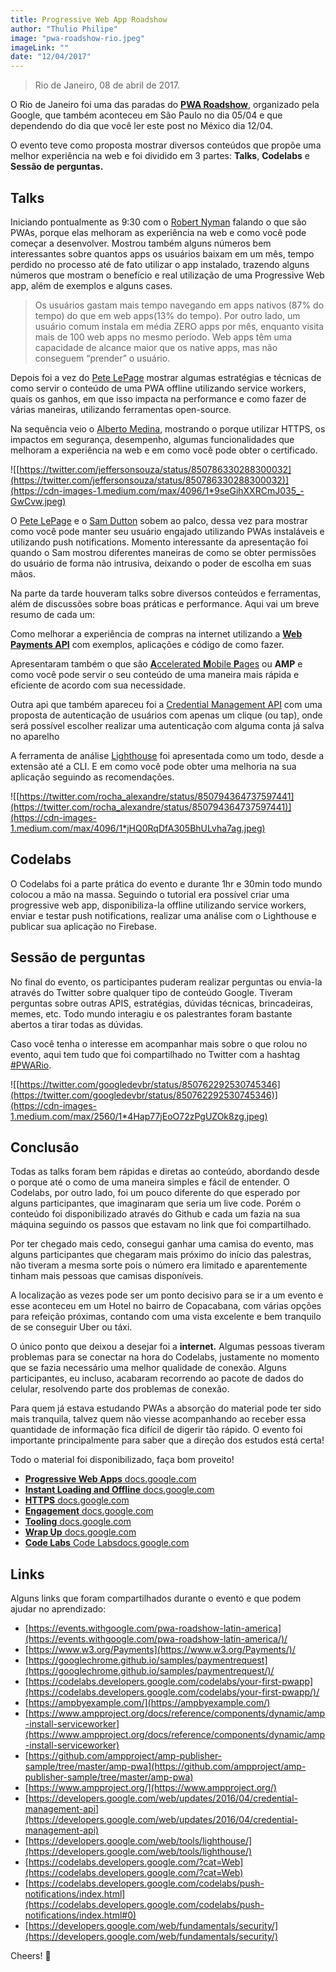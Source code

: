```yaml
---
title: Progressive Web App Roadshow
author: "Thulio Philipe"
image: "pwa-roadshow-rio.jpeg"
imageLink: ""
date: "12/04/2017"
---
```


> Rio de Janeiro, 08 de abril de 2017.

O Rio de Janeiro foi uma das paradas do [**PWA Roadshow**](https://events.withgoogle.com/pwa-roadshow-latin-america/#content), organizado pela Google, que também aconteceu em São Paulo no dia 05/04 e que dependendo do dia que você ler este post no México dia 12/04.

O evento teve como proposta mostrar diversos conteúdos que propõe uma melhor experiência na web e foi dividido em 3 partes: **Talks**, **Codelabs** e **Sessão de perguntas.**

## Talks

Iniciando pontualmente as 9:30 com o [Robert Nyman](https://twitter.com/robertnyman) falando o que são PWAs, porque elas melhoram as experiência na web e como você pode começar a desenvolver. Mostrou também alguns números bem interessantes sobre quantos apps os usuários baixam em um mês, tempo perdido no processo até de fato utilizar o app instalado, trazendo alguns números que mostram o benefício e real utilização de uma Progressive Web app, além de exemplos e alguns cases.

> Os usuários gastam mais tempo navegando em apps nativos (87% do tempo) do que em web apps(13% do tempo). Por outro lado, um usuário comum instala em média ZERO apps por mês, enquanto visita mais de 100 web apps no mesmo período. Web apps têm uma capacidade de alcance maior que os native apps, mas não conseguem “prender” o usuário.

Depois foi a vez do [Pete LePage](https://twitter.com/petele) mostrar algumas estratégias e técnicas de como servir o conteúdo de uma PWA offline utilizando service workers, quais os ganhos, em que isso impacta na performance e como fazer de várias maneiras, utilizando ferramentas open-source.

Na sequência veio o [Alberto Medina](https://twitter.com/ialbmedina), mostrando o porque utilizar HTTPS, os impactos em segurança, desempenho, algumas funcionalidades que melhoram a experiência na web e em como você pode obter o certificado.

![[https://twitter.com/jeffersonsouza/status/850786330288300032](https://twitter.com/jeffersonsouza/status/850786330288300032)](https://cdn-images-1.medium.com/max/4096/1*9seGihXXRCmJ035_-GwCvw.jpeg)

O [Pete LePage](https://twitter.com/petele) e o [Sam Dutton](https://twitter.com/sw12) sobem ao palco, dessa vez para mostrar como você pode manter seu usuário engajado utilizando PWAs instaláveis e utilizando push notifications. Momento interessante da apresentação foi quando o Sam mostrou diferentes maneiras de como se obter permissões do usuário de forma não intrusiva, deixando o poder de escolha em suas mãos.

Na parte da tarde houveram talks sobre diversos conteúdos e ferramentas, além de discussões sobre boas práticas e performance. Aqui vai um breve resumo de cada um:

Como melhorar a experiência de compras na internet utilizando a [**Web Payments API**](https://developers.google.com/web/fundamentals/discovery-and-monetization/payment-request/?hl=pt-br) com exemplos, aplicações e código de como fazer.

Apresentaram também o que são [**A**ccelerated **M**obile **P**ages](https://codelabs.developers.google.com/codelabs/accelerated-mobile-pages-foundations/#0) ou **AMP** e como você pode servir o seu conteúdo de uma maneira mais rápida e eficiente de acordo com sua necessidade.

Outra api que também apareceu foi a [Credential Management API](https://developers.google.com/web/updates/2016/04/credential-management-api) com uma proposta de autenticação de usuários com apenas um clique (ou tap), onde será possível escolher realizar uma autenticação com alguma conta já salva no aparelho

A ferramenta de análise [Lighthouse](https://developers.google.com/web/tools/lighthouse/) foi apresentada como um todo, desde a extensão até a CLI. E em como você pode obter uma melhoria na sua aplicação seguindo as recomendações.

![[https://twitter.com/rocha_alexandre/status/850794364737597441](https://twitter.com/rocha_alexandre/status/850794364737597441)](https://cdn-images-1.medium.com/max/4096/1*jHQ0RqDfA305BhULvha7ag.jpeg)

## Codelabs

O Codelabs foi a parte prática do evento e durante 1hr e 30min todo mundo colocou a mão na massa. Seguindo o tutorial era possível criar uma progressive web app, disponibiliza-la offline utilizando service workers, enviar e testar push notifications, realizar uma análise com o Lighthouse e publicar sua aplicação no Firebase.

## Sessão de perguntas

No final do evento, os participantes puderam realizar perguntas ou envia-la através do Twitter sobre qualquer tipo de conteúdo Google. Tiveram perguntas sobre outras APIS, estratégias, dúvidas técnicas, brincadeiras, memes, etc. Todo mundo interagiu e os palestrantes foram bastante abertos a tirar todas as dúvidas.

Caso você tenha o interesse em acompanhar mais sobre o que rolou no evento, aqui tem tudo que foi compartilhado no Twitter com a hashtag [#PWARio](https://twitter.com/search?f=tweets&vertical=default&q=%23PWARio&src=typd).

![[https://twitter.com/googledevbr/status/850762292530745346](https://twitter.com/googledevbr/status/850762292530745346)](https://cdn-images-1.medium.com/max/2560/1*4Hap77jEoO72zPgUZOk8zg.jpeg)

## Conclusão

Todas as talks foram bem rápidas e diretas ao conteúdo, abordando desde o porque até o como de uma maneira simples e fácil de entender. O Codelabs, por outro lado, foi um pouco diferente do que esperado por alguns participantes, que imaginaram que seria um live code. Porém o conteúdo foi disponibilizado através do Github e cada um fazia na sua máquina seguindo os passos que estavam no link que foi compartilhado.

Por ter chegado mais cedo, consegui ganhar uma camisa do evento, mas alguns participantes que chegaram mais próximo do início das palestras, não tiveram a mesma sorte pois o número era limitado e aparentemente tinham mais pessoas que camisas disponíveis.

A localização as vezes pode ser um ponto decisivo para se ir a um evento e esse aconteceu em um Hotel no bairro de Copacabana, com várias opções para refeição próximas, contando com uma vista excelente e bem tranquilo de se conseguir Uber ou táxi.

O único ponto que deixou a desejar foi a **internet.** Algumas pessoas tiveram problemas para se conectar na hora do Codelabs, justamente no momento que se fazia necessário uma melhor qualidade de conexão. Alguns participantes, eu incluso, acabaram recorrendo ao pacote de dados do celular, resolvendo parte dos problemas de conexão.

Para quem já estava estudando PWAs a absorção do material pode ter sido mais tranquila, talvez quem não viesse acompanhando ao receber essa quantidade de informação fica difícil de digerir tão rápido. O evento foi importante principalmente para saber que a direção dos estudos está certa!

Todo o material foi disponibilizado, faça bom proveito!

- [**Progressive Web Apps** docs.google.com](https://docs.google.com/presentation/d/1pySKLv9XNSRlw-PusU0IQL6hRpnKyrjMeZ0UYfrmqwI/edit?usp=sharing)
- [**Instant Loading and Offline** docs.google.com](https://docs.google.com/presentation/d/1TJSaBfxiwm2pIsyQpd9PSbCuwqeKyqbKx4YGQFZRTfU/edit?usp=sharing)
- [**HTTPS** docs.google.com](https://docs.google.com/presentation/d/1nBKnk1v_5VlvvoKS34f-OL8rsnByL5sA_-5zyKrovp4/edit?usp=sharing)
- [**Engagement** docs.google.com](https://docs.google.com/presentation/d/1ZAQuIW3BCT1VvVPP-FyutKSc3tTjtno7q5dSvKqXytQ/edit?usp=sharing)
- [**Tooling** docs.google.com](https://docs.google.com/presentation/d/1uJ0N-84zCyrPPm4AsmvbQ-4l2wKJSIBDBHZGjP37atw/edit?usp=sharing)
- [**Wrap Up** docs.google.com](https://docs.google.com/presentation/d/1q8Qsqw26UkvOyEzJ9fLMC5X0W6H4R45uklS9GYlnClw/edit?usp=sharing)
- [**Code Labs** Code Labsdocs.google.com](https://docs.google.com/presentation/d/1LKKWqXu83qppVmSsYBHV7k5rjZGvmXQnKOCb_fmFhmA/edit?usp=sharing)

## Links

Alguns links que foram compartilhados durante o evento e que podem ajudar no aprendizado:

- [https://events.withgoogle.com/pwa-roadshow-latin-america](https://events.withgoogle.com/pwa-roadshow-latin-america/)/
- [https://www.w3.org/Payments](https://www.w3.org/Payments/)/
- [https://googlechrome.github.io/samples/paymentrequest](https://googlechrome.github.io/samples/paymentrequest/)/
- [https://codelabs.developers.google.com/codelabs/your-first-pwapp](https://codelabs.developers.google.com/codelabs/your-first-pwapp/)/
- [https://ampbyexample.com/](https://ampbyexample.com/)
- [https://www.ampproject.org/docs/reference/components/dynamic/amp-install-serviceworker](https://www.ampproject.org/docs/reference/components/dynamic/amp-install-serviceworker)
- [https://github.com/ampproject/amp-publisher-sample/tree/master/amp-pwa](https://github.com/ampproject/amp-publisher-sample/tree/master/amp-pwa)
- [https://www.ampproject.org/](https://www.ampproject.org/)
- [https://developers.google.com/web/updates/2016/04/credential-management-api](https://developers.google.com/web/updates/2016/04/credential-management-api)
- [https://developers.google.com/web/tools/lighthouse/](https://developers.google.com/web/tools/lighthouse/)
- [https://codelabs.developers.google.com/?cat=Web](https://codelabs.developers.google.com/?cat=Web)
- [https://codelabs.developers.google.com/codelabs/push-notifications/index.html](https://codelabs.developers.google.com/codelabs/push-notifications/index.html#0)
- [https://developers.google.com/web/fundamentals/security/](https://developers.google.com/web/fundamentals/security/)

Cheers! 🍺

